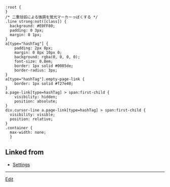 ---
---
    :root {
    }
    /* 二重括弧による強調を蛍光マーカーっぽくする */
    .line strong:not([class]) { 
      background: #E0FF80;
      padding: 0 3px;
      margin: 0 1px;
    }
    a[type="hashTag"] {
      	padding: 2px 8px;
        margin: 0 8px 10px 0;
        background: rgba(0, 0, 0, 0);
        font-size: 0.8em;
        border: 1px solid #0085de;
        border-radius: 3px;
    }
    a[type="hashTag"].empty-page-link {
    	border: 1px solid #f27e48;
    }
    a.page-link[type=hashTag] > span:first-child {
    	visibility: hidden;
      	position: absolute;
    }
    div.cursor-line a.page-link[type=hashTag] > span:first-child {
      visibility: visible;
      position: relative;
    }
    .container {
      max-width: none;
      }
## Linked from

* [Settings](Settings.md)


----
[Edit](https://github.com/vitroid/vitroid.github.io/edit/master/MD/Settings.md)
